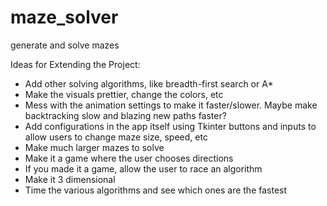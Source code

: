 # maze_solver
generate and solve mazes

Ideas for Extending the Project:
- Add other solving algorithms, like breadth-first search or A*
- Make the visuals prettier, change the colors, etc
- Mess with the animation settings to make it faster/slower. Maybe make backtracking slow and blazing new paths faster?
- Add configurations in the app itself using Tkinter buttons and inputs to allow users to change maze size, speed, etc
- Make much larger mazes to solve
- Make it a game where the user chooses directions
- If you made it a game, allow the user to race an algorithm
- Make it 3 dimensional
- Time the various algorithms and see which ones are the fastest
